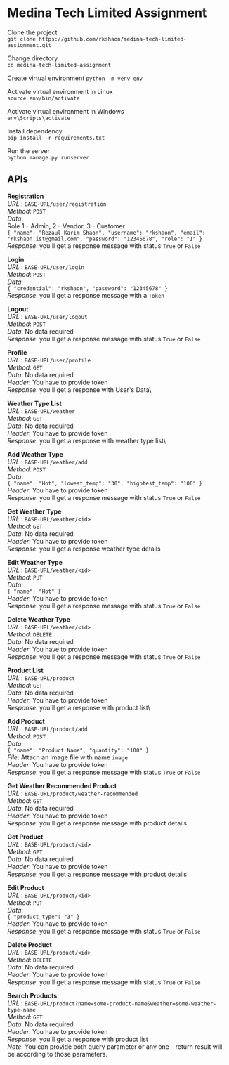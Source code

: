 # Medina Tech Limited Assignment

Clone the project\
`git clone https://github.com/rkshaon/medina-tech-limited-assignment.git`

Change directory\
`cd medina-tech-limited-assignment`

Create virtual environment
`python -m venv env`

Activate virtual environment in Linux\
`source env/bin/activate`

Activate virtual environment in Windows\
`env\Scripts\activate`

Install dependency\
`pip install -r requirements.txt`

Run the server\
`python manage.py runserver`

## APIs

**Registration**\
*URL* : `BASE-URL/user/registration`\
*Method*: `POST`\
*Data*:\
Role 1 - Admin, 2 - Vendor, 3 - Customer\
`{
    "name": "Rezaul Karim Shaon",
    "username": "rkshaon",
    "email": "rkshaon.ist@gmail.com",
    "password": "12345678",
    "role": "1"
}`\
*Response*: you'll get a response message with status `True` or `False`

**Login**\
*URL* : `BASE-URL/user/login`\
*Method*: `POST`\
*Data*:\
`{
    "credential": "rkshaon",
    "password": "12345678"
}`\
*Response*: you'll get a response message with a `Token`

**Logout**\
*URL* : `BASE-URL/user/logout`\
*Method*: `POST`\
*Data*: No data required\
*Response*: you'll get a response message with status `True` or `False`

**Profile**\
*URL* : `BASE-URL/user/profile`\
*Method*: `GET`\
*Data*: No data required\
*Header*: You have to provide token\
*Response*: you'll get a response with User's Data\

**Weather Type List**\
*URL* : `BASE-URL/weather`\
*Method*: `GET`\
*Data*: No data required\
*Header*: You have to provide token\
*Response*: you'll get a response with weather type list\

**Add Weather Type**\
*URL* : `BASE-URL/weather/add`\
*Method*: `POST`\
*Data*:\
`{
    "name": "Hot",
    "lowest_temp": "30",
    "hightest_temp": "100"
}`\
*Header*: You have to provide token\
*Response*: you'll get a response message with status `True` or `False`

**Get Weather Type**\
*URL* : `BASE-URL/weather/<id>`\
*Method*: `GET`\
*Data*: No data required\
*Header*: You have to provide token\
*Response*: you'll get a response weather type details

**Edit Weather Type**\
*URL* : `BASE-URL/weather/<id>`\
*Method*: `PUT`\
*Data*:\
`{
    "name": "Hot"
}`\
*Header*: You have to provide token\
*Response*: you'll get a response message with status `True` or `False`

**Delete Weather Type**\
*URL* : `BASE-URL/weather/<id>`\
*Method*: `DELETE`\
*Data*: No data required\
*Header*: You have to provide token\
*Response*: you'll get a response message with status `True` or `False`

**Product List**\
*URL* : `BASE-URL/product`\
*Method*: `GET`\
*Data*: No data required\
*Header*: You have to provide token\
*Response*: you'll get a response with product list\

**Add Product**\
*URL* : `BASE-URL/product/add`\
*Method*: `POST`\
*Data*:\
`{
    "name": "Product Name",
    "quantity": "100"
}`\
*File*: Attach an image file with name `image`\
*Header*: You have to provide token\
*Response*: you'll get a response message with status `True` or `False`

**Get Weather Recommended Product**\
*URL* : `BASE-URL/product/weather-recommended`\
*Method*: `GET`\
*Data*: No data required\
*Header*: You have to provide token\
*Response*: you'll get a response message with product details

**Get Product**\
*URL* : `BASE-URL/product/<id>`\
*Method*: `GET`\
*Data*: No data required\
*Header*: You have to provide token\
*Response*: you'll get a response message with product details

**Edit Product**\
*URL* : `BASE-URL/product/<id>`\
*Method*: `PUT`\
*Data*:\
`{
    "product_type": "3"
}`\
*Header*: You have to provide token\
*Response*: you'll get a response message with status `True` or `False`

**Delete Product**\
*URL* : `BASE-URL/product/<id>`\
*Method*: `DELETE`\
*Data*: No data required\
*Header*: You have to provide token\
*Response*: you'll get a response message with status `True` or `False`

**Search Products**\
*URL* : `BASE-URL/product?name=some-product-name&weather=some-weather-type-name`\
*Method*: `GET`\
*Data*: No data required\
*Header*: You have to provide token\
*Response*: you'll get a response with product list\
*Note*: You can provide both query parameter or any one - return result will be according to those parameters.
